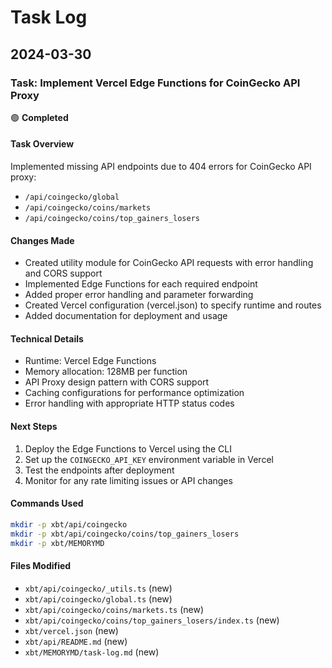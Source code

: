 # Task Log

## 2024-03-30

### Task: Implement Vercel Edge Functions for CoinGecko API Proxy

🟢 **Completed**

#### Task Overview
Implemented missing API endpoints due to 404 errors for CoinGecko API proxy:
- `/api/coingecko/global`
- `/api/coingecko/coins/markets`
- `/api/coingecko/coins/top_gainers_losers`

#### Changes Made
- Created utility module for CoinGecko API requests with error handling and CORS support
- Implemented Edge Functions for each required endpoint
- Added proper error handling and parameter forwarding
- Created Vercel configuration (vercel.json) to specify runtime and routes
- Added documentation for deployment and usage

#### Technical Details
- Runtime: Vercel Edge Functions
- Memory allocation: 128MB per function
- API Proxy design pattern with CORS support
- Caching configurations for performance optimization
- Error handling with appropriate HTTP status codes

#### Next Steps
1. Deploy the Edge Functions to Vercel using the CLI
2. Set up the `COINGECKO_API_KEY` environment variable in Vercel
3. Test the endpoints after deployment
4. Monitor for any rate limiting issues or API changes

#### Commands Used
```bash
mkdir -p xbt/api/coingecko
mkdir -p xbt/api/coingecko/coins/top_gainers_losers
mkdir -p xbt/MEMORYMD
```

#### Files Modified
- `xbt/api/coingecko/_utils.ts` (new)
- `xbt/api/coingecko/global.ts` (new)
- `xbt/api/coingecko/coins/markets.ts` (new)
- `xbt/api/coingecko/coins/top_gainers_losers/index.ts` (new)
- `xbt/vercel.json` (new)
- `xbt/api/README.md` (new)
- `xbt/MEMORYMD/task-log.md` (new) 